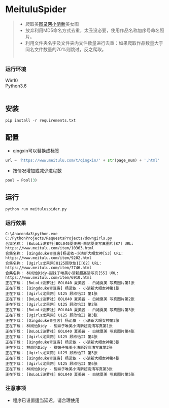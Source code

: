 # MeituluSpider

> - 爬取美[图录网小清新](https://www.meitulu.com/t/qingxin/)美女图
> - 放弃利用MD5命名方式去重，太丑没必要，使用作品名称加序号命名照片。
> - 利用文件夹名字及文件夹内文件数量进行去重：如果爬取作品数量大于同名文件数量的70%则跳过，反之爬取。
<br><br/>

### 运行环境

Win10<br>
Python3.6<br>
<br/>

## 安装
```python
pip install -r requirements.txt
```

## 配置
- qingxin可以替换成标签
```python
url = 'https://www.meitulu.com/t/qingxin/' + str(page_num) + '.html'
```

- 按情况增加或减少进程数
```python
pool = Pool(3)
```

## 运行

```python
python run meituluspider.py
```


### 运行效果
```
C:\Anaconda3\python.exe C:/PythonProjects/RequestsProjects/downgirls.py
合集名称： [BoLoLi波萝社]BOL040夏美酱-白裙夏美写真图片[87] URL: https://www.meitulu.com/item/10363.html
合集名称： [Qingdouke青豆客]杨诺依-小清新大眼女神[53] URL: https://www.meitulu.com/item/9202.html
合集名称： [Ugirls尤果网]U125顾欣怡II[62] URL: https://www.meitulu.com/item/7746.html
合集名称： 林岗怡Didy-甜妹子唯美小清新超高清写真[55] URL: https://www.meitulu.com/item/6910.html
正在下载： [BoLoLi波萝社] BOL040 夏美酱 - 白裙夏美 写真图片第1张
正在下载： [Qingdouke青豆客] 杨诺依 - 小清新大眼女神第1张
正在下载： [Ugirls尤果网] U125 顾欣怡II 第1张
正在下载： [BoLoLi波萝社] BOL040 夏美酱 - 白裙夏美 写真图片第2张
正在下载： [Ugirls尤果网] U125 顾欣怡II 第2张
正在下载： [BoLoLi波萝社] BOL040 夏美酱 - 白裙夏美 写真图片第3张
正在下载： [Ugirls尤果网] U125 顾欣怡II 第3张
正在下载： [Qingdouke青豆客] 杨诺依 - 小清新大眼女神第2张
正在下载： 林岗怡Didy - 甜妹子唯美小清新超高清写真第1张
正在下载： [BoLoLi波萝社] BOL040 夏美酱 - 白裙夏美 写真图片第4张
正在下载： [Ugirls尤果网] U125 顾欣怡II 第4张
正在下载： [Qingdouke青豆客] 杨诺依 - 小清新大眼女神第3张
正在下载： 林岗怡Didy - 甜妹子唯美小清新超高清写真第2张
正在下载： [Ugirls尤果网] U125 顾欣怡II 第5张
正在下载： [Qingdouke青豆客] 杨诺依 - 小清新大眼女神第4张
正在下载： [Ugirls尤果网] U125 顾欣怡II 第6张
正在下载： 林岗怡Didy - 甜妹子唯美小清新超高清写真第3张
正在下载： [BoLoLi波萝社] BOL040 夏美酱 - 白裙夏美 写真图片第5张
```

### 注意事项
- 程序已设置适当延迟，请合理使用
